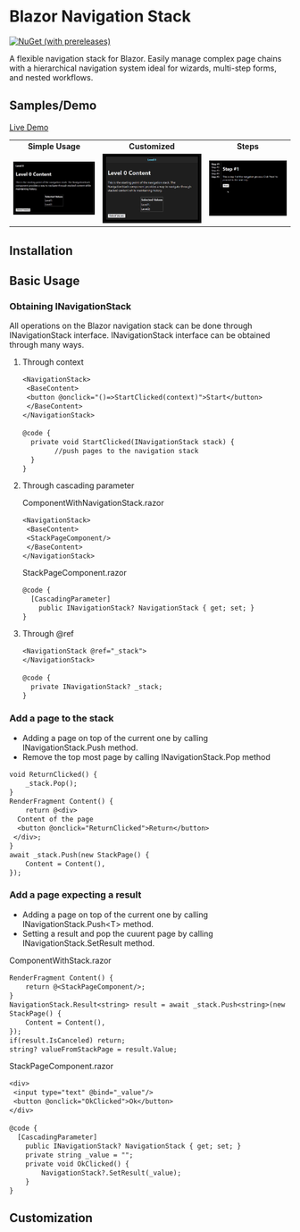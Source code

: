 # Blazor Navigation Stack
[![NuGet (with prereleases)](https://img.shields.io/nuget/vpre/Blazor.NavigationStack.svg?logo=nuget)](https://www.nuget.org/packages/Blazor.NavigationStack)

A flexible navigation stack for Blazor. Easily manage complex page chains with a hierarchical navigation system ideal for wizards, multi-step forms, and nested workflows.




## Samples/Demo
<a href="https://purple-rock-0e47e3410.6.azurestaticapps.net/" target="_blank">Live Demo</a>
<table>
  <tr>
    <td align="center"><strong>Simple Usage</strong></td>
    <td align="center"><strong>Customized</strong></td>
    <td align="center"><strong>Steps</strong></td>
  </tr>
  <tr>
    <td><img src="ReadmeAssets/SimpleUsage.gif"  alt="Simple Usage Demo"></td>
    <td><img src="ReadmeAssets/Customized.gif"  alt="Customized Demo"></td>
    <td><img src="ReadmeAssets/Steps.gif"  alt="Steps Demo"></td>
  </tr>
</table>

## Installation
## Basic Usage
### Obtaining INavigationStack
All operations on the Blazor navigation stack can be done through INavigationStack interface.
INavigationStack interface can be obtained through many ways.
1. Through context
	``` razor
	<NavigationStack>  
	 <BaseContent>  
	 <button @onclick="()=>StartClicked(context)">Start</button>  
	 </BaseContent>  
	</NavigationStack>  
	  
	@code {  
	  private void StartClicked(INavigationStack stack) {  
	        //push pages to the navigation stack  
	  }  
	}
	```

2. Through cascading parameter
	
 	ComponentWithNavigationStack.razor
	``` razor
	<NavigationStack>  
	 <BaseContent>  
	 <StackPageComponent/>  
	 </BaseContent>  
	</NavigationStack>
	```
	StackPageComponent.razor
	``` razor
	@code {  
	  [CascadingParameter]  
	    public INavigationStack? NavigationStack { get; set; }  
	}
	```

3. Through @ref
	``` razor
	<NavigationStack @ref="_stack">  
	</NavigationStack>  
	  
	@code {  
	  private INavigationStack? _stack;  
	}
	```
### Add a page to the stack
+ Adding a page on top of the current  one by calling INavigationStack.Push method.
+ Remove the top most page by calling INavigationStack.Pop method
``` razor
void ReturnClicked() {  
    _stack.Pop();  
}  
RenderFragment Content() {  
    return @<div>  
  Content of the page  
  <button @onclick="ReturnClicked">Return</button>  
 </div>;  
}  
await _stack.Push(new StackPage() {  
    Content = Content(),  
});
```
### Add a page expecting a result
+ Adding a page on top of the current  one by calling INavigationStack.Push\<T> method.
+ Setting a result and pop the cuurent page by calling INavigationStack.SetResult method.

ComponentWithStack.razor
``` razor
RenderFragment Content() {  
    return @<StackPageComponent/>;  
}  
NavigationStack.Result<string> result = await _stack.Push<string>(new StackPage() {  
    Content = Content(),  
});  
if(result.IsCanceled) return;  
string? valueFromStackPage = result.Value;
```
StackPageComponent.razor
``` razor
<div>  
 <input type="text" @bind="_value"/>  
 <button @onclick="OkClicked">Ok</button>  
</div>  
  
@code {  
  [CascadingParameter]  
    public INavigationStack? NavigationStack { get; set; }  
    private string _value = "";  
    private void OkClicked() {  
        NavigationStack?.SetResult(_value);  
    }  
}
```

## Customization
